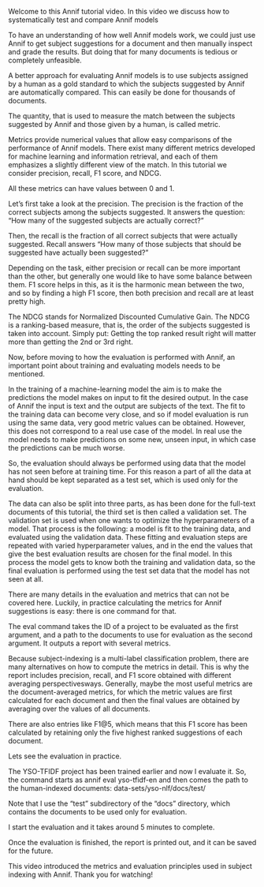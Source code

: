 Welcome to this Annif tutorial video.
In this video we discuss how to systematically test and compare Annif models 

To have an understanding of how well Annif models work, we could just use Annif to get subject suggestions for a document and then manually inspect and grade the results. But doing that for many documents is tedious or completely unfeasible. 

A better approach for evaluating Annif models is to use subjects assigned by a human as a gold standard to which the subjects suggested by Annif are automatically compared. This can easily be done for thousands of documents.

The quantity, that is used to measure the match between the subjects suggested by Annif and those given by a human, is called metric.

Metrics provide numerical values that allow easy comparisons of the performance of Annif models. There exist many different metrics developed for machine learning and information retrieval, and each of them emphasizes a slightly different view of the match. In this tutorial we consider precision, recall, F1 score, and NDCG. 

All these metrics can have values between 0 and 1.

Let’s first take a look at the precision. The precision is the fraction of the correct subjects among the subjects suggested. It answers the question: “How many of the suggested subjects are actually correct?”

Then, the recall is the fraction of all correct subjects that were actually suggested. Recall answers “How many of those subjects that should be suggested have actually been suggested?”

Depending on the task, either precision or recall can be more important than the other, but generally one would like to have some balance between them. F1 score helps in this, as it is the harmonic mean between the two, and so by finding a high F1 score, then both precision and recall are at least pretty high.

The NDCG stands for Normalized Discounted Cumulative Gain. The NDCG is a ranking-based measure, that is, the order of the subjects suggested is taken into account. Simply put: Getting the top ranked result right will matter more than getting the 2nd or 3rd right.

Now, before moving to how the evaluation is performed with Annif, an important point about training and evaluating models needs to be mentioned.

In the training of a machine-learning model the aim is to make the predictions the model makes on input to fit the desired output. In the case of Annif the input is text and the output are subjects of the text. The fit to the training data can become very close, and so if model evaluation is run using the same data, very good metric values can be obtained. However, this does not correspond to a real use case of the model. In real use the model needs to make predictions on some new, unseen input, in which case the predictions can be much worse.

So, the evaluation should always be performed using data that the model has not seen before at training time. For this reason a part of all the data at hand should be kept separated as a test set, which is used only for the evaluation. 

The data can also be split into three parts, as has been done for the full-text documents of this tutorial, the third set is then called a validation set. The validation set is used when one wants to optimize the hyperparameters of a model. That process is the following: a model is fit to the training data, and evaluated using the validation data. These fitting and evaluation steps are repeated with varied hyperparameter values, and in the end the values that give the best evaluation results are chosen for the final model. In this process the model gets to know both the training and validation data, so the final evaluation is performed using the test set data that the model has not seen at all. 

There are many details in the evaluation and metrics that can not be covered here. Luckily, in practice calculating the metrics for Annif suggestions is easy: there is one command for that.

The eval command takes the ID of a project to be evaluated as the first argument, and a path to the documents to use for evaluation as the second argument. It outputs a report with several metrics. 

Because subject-indexing is a multi-label classification problem, there are many alternatives on how to compute the metrics in detail. This is why the report includes precision, recall, and F1 score obtained with different averaging perspectivesways. Generally, maybe the most useful metrics are the document-averaged metrics, for which the metric values are first calculated for each document and then the final values are obtained by averaging over the values of all documents. 

There are also entries like F1@5, which means that this F1 score has been calculated by retaining only the five highest ranked suggestions of each document. 


Lets see the evaluation in practice.

The YSO-TFIDF project has been trained earlier and now I evaluate it. So, the command starts as
annif eval yso-tfidf-en
and then comes the path to the human-indexed documents:
data-sets/yso-nlf/docs/test/

Note that I use the “test” subdirectory of the “docs” directory, which contains the documents to be used only for evaluation.

I start the evaluation and it takes around 5 minutes to complete.

Once the evaluation is finished, the report is printed out, and it can be saved for the future.
 
This video introduced the metrics and evaluation principles used in subject indexing with Annif.
Thank you for watching!
